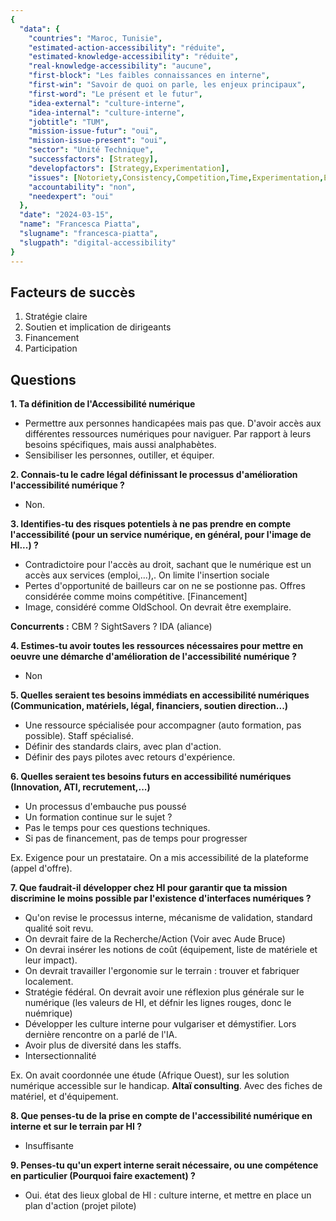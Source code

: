 ```yaml
---
{
  "data": {
    "countries": "Maroc, Tunisie",
    "estimated-action-accessibility": "réduite",
    "estimated-knowledge-accessibility": "réduite",
    "real-knowledge-accessibility": "aucune",
    "first-block": "Les faibles connaissances en interne",
    "first-win": "Savoir de quoi on parle, les enjeux principaux",
    "first-word": "Le présent et le futur",
    "idea-external": "culture-interne",
    "idea-internal": "culture-interne",
    "jobtitle": "TUM",
    "mission-issue-futur": "oui",
    "mission-issue-present": "oui",
    "sector": "Unité Technique",
    "successfactors": [Strategy],
    "developfactors": [Strategy,Experimentation],
    "issues": [Notoriety,Consistency,Competition,Time,Experimentation,Expertise],
    "accountability": "non",
    "needexpert": "oui"
  },
  "date": "2024-03-15",
  "name": "Francesca Piatta",
  "slugname": "francesca-piatta",
  "slugpath": "digital-accessibility"
}
---
```



## Facteurs de succès

1. Stratégie claire
2. Soutien et implication de dirigeants
3. Financement
4. Participation 

## Questions

**1. Ta définition de l'Accessibilité numérique**

 - Permettre aux personnes handicapées mais pas que. D'avoir accès aux différentes ressources numériques pour naviguer. Par rapport à leurs besoins spécifiques, mais aussi analphabètes.
 - Sensibiliser les personnes, outiller, et équiper. 

**2. Connais-tu le cadre légal définissant le processus d'amélioration l'accessibilité numérique ?**

 - Non. 

**3. Identifies-tu des risques potentiels à ne pas prendre en compte l'accessibilité (pour un service numérique, en général, pour l'image de HI...) ?**

 - Contradictoire pour l'accès au droit, sachant que le numérique est un accès aux services (emploi,...),. On limite l'insertion sociale
 - Pertes d'opportunité de bailleurs car on ne se postionne pas. Offres considérée comme moins compétitive. [Financement]
 - Image, considéré comme OldSchool. On devrait être exemplaire.

**Concurrents :** CBM ? SightSavers ? IDA (aliance)

**4. Estimes-tu avoir toutes les ressources nécessaires pour mettre en oeuvre une démarche d'amélioration de l'accessibilité numérique ?**

 - Non

**5. Quelles seraient tes besoins immédiats en accessibilité numériques (Communication, matériels, légal, financiers, soutien direction...)**

 - Une ressource spécialisée pour accompagner (auto formation, pas possible). Staff spécialisé.
 - Définir des standards clairs, avec plan d'action.
 - Définir des pays pilotes avec retours d'expérience.

**6. Quelles seraient tes besoins futurs en accessibilité numériques (Innovation, ATI, recrutement,...)**

 - Un processus d'embauche pus poussé
 - Un formation continue sur le sujet ?
 - Pas le temps pour ces questions techniques.
 - Si pas de financement, pas de temps pour progresser

 Ex. Exigence pour un prestataire. On a mis accessibilité de la plateforme (appel d'offre).

**7. Que faudrait-il développer chez HI pour garantir que ta mission discrimine le moins possible par l'existence d'interfaces numériques ?**

 - Qu'on revise le processus interne, mécanisme de validation, standard qualité soit revu.
 - On devrait faire de la Recherche/Action (Voir avec Aude Bruce)
 - On devrai insérer les notions de coût (équipement, liste de matériele et leur impact).
 - On devrait travailler l'ergonomie sur le terrain : trouver et fabriquer localement.
 - Stratégie fédéral. On devrait avoir une réflexion plus générale sur le numérique (les valeurs de HI, et défnir les lignes rouges, donc le nuémrique)
 - Développer les culture interne pour vulgariser et démystifier. Lors dernière rencontre on a parlé de l'IA. 
 - Avoir plus de diversité dans les staffs.
 - Intersectionnalité

Ex. On avait coordonnée une étude (Afrique Ouest), sur les solution numérique accessible sur le handicap. **Altaï consulting**.
Avec des fiches de matériel, et d'équipement.


**8. Que penses-tu de la prise en compte de l'accessibilité numérique en interne et sur le terrain par HI ?**

 - Insuffisante

**9. Penses-tu qu'un expert interne serait nécessaire, ou une compétence en particulier (Pourquoi faire exactement) ?**

 - Oui. état des lieux global de HI : culture interne, et mettre en place un plan d'action (projet pilote)
  